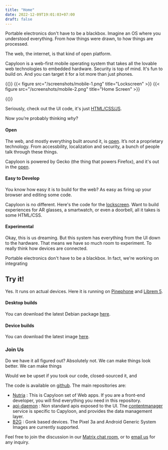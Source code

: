 ```yaml
---
title: "Home"
date: 2022-12-09T19:01:03+07:00
draft: false
---
```


Portable electronics don't have to be a blackbox. Imagine an OS where you understood everything. From how things were drawn, to how things are processed. 

The web, the internet, is that kind of open platform. 

Capyloon is a web-first mobile operating system that takes all the lovable web technologies to embedded hardware. Security is top of mind. It's fun to build on. And you can target it for a lot more than just phones.

{{<imagecontainer>}}
{{< figure src="/screenshots/mobile-1.png" title="Lockscreen" >}}
{{< figure src="/screenshots/mobile-2.png" title="Home Screen" >}}

{{</imagecontainer>}}

<!-- There really shouldn't be a divide between “native” and “web”. At least not in the way people build apps. 

Here's the code for a button on 5 different platforms
```
// Android
<Button android:text="I'm a button">

// iOS
Button("I'm a button")

// UWP (Windows)
<Button content="I'm a button" />

// Web
<Button>I'm a button</Button>
```

And of these platforms, the web code can run any of these platforms. Because there are ~~rendering engines~~ browsers that work across all of them. It's why people build with [Electron](https://www.electronjs.org/).

And if you can really draw anything with the web, target any platform, then why do we still need to learn all this platform-specific stuff? 
 -->

Seriously, check out the UI code, it's just [HTML/CSS/JS](https://github.com/capyloon/nutria/tree/main/apps/homescreen). 

Now you’re probably thinking *why*?

#### Open
The web, and mostly everything built around it, is [open](https://www.w3.org/). It’s not a proprietary technology. From accessbility, localization and security, a bunch of people talk through these things.

Capyloon is powered by Gecko (the thing that powers Firefox), and it's out in the [open](https://github.com/capyloon).

#### Easy to Develop
You know how easy it is to build for the web? As easy as firing up your browser and editing some code. 

Capyloon is no different. Here's the code for the [lockscreen](https://github.com/capyloon/nutria/tree/main/apps/homescreen). Want to build experiences for AR glasses, a smartwatch, or even a doorbell, all it takes is some HTML/CSS. 

#### Experimental
Okay, this is us dreaming. But this system has everything from the UI down to the hardware. That means we have so much room to experiment. To really think how devices are connected. 

Portable electronics don't have to be a blackbox. In fact, we're working on integrating  


## Try it!

Yes. It runs on actual devices. Here it is running on [Pinephone](#) and [Librem 5](#).


#### Desktop builds

You can download the latest Debian package [here](packages).

#### Device builds

You can download the latest image [here](packages).


### Join Us

Do we have it all figured out? Absolutely not. We can make things look better. We can make things

Would we be upset if you took our code, closed-sourced it, and 

The code is available on [github](https://github.com/capyloon). The main repositories are:

- [Nutria](https://github.com/capyloon/nutria) : This is Capyloon set of Web apps. If you are a front-end developer, you will find everything you need in this repository.
- [api-daemon](https://github.com/capyloon/api-daemon) : Non standard apis exposed to the UI. The [contentmanager](https://github.com/capyloon/api-daemon/tree/main/services/contentmanager) service is specific to Capyloon, and provides the data management layer.
- [B2G](https://github.com/capyloon/B2G) : Gonk based devices. The Pixel 3a and Android Generic System Images are currently supported.

Feel free to join the discussion in our [Matrix chat room](https://matrix.to/#/#capyloon:matrix.org), or to [email us](mailto:contact@capyloon.org) for any inquiry.
